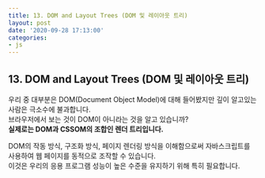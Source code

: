 ```yaml
---
title: 13. DOM and Layout Trees (DOM 및 레이아웃 트리)
layout: post
date: '2020-09-28 17:13:00'
categories:
- js
---
```


## 13. DOM and Layout Trees (DOM 및 레이아웃 트리)

우리 중 대부분은 DOM(Document Object Model)에 대해 들어봤지만 깊이 알고있는 사람은 극소수에 불과합니다.  
브라우저에서 보는 것이 DOM이 아니라는 것을 알고 있습니까?  
**실제로는 DOM과 CSSOM의 조합인 렌더 트리입니다.**

DOM의 작동 방식, 구조화 방식, 페이지 렌더링 방식을 이해함으로써 자바스크립트를 사용하여 웹 페이지를 동적으로 조작할 수 있습니다.  
이것은 우리의 응용 프로그램 성능이 높은 수준을 유지하기 위해 특히 필요합니다.